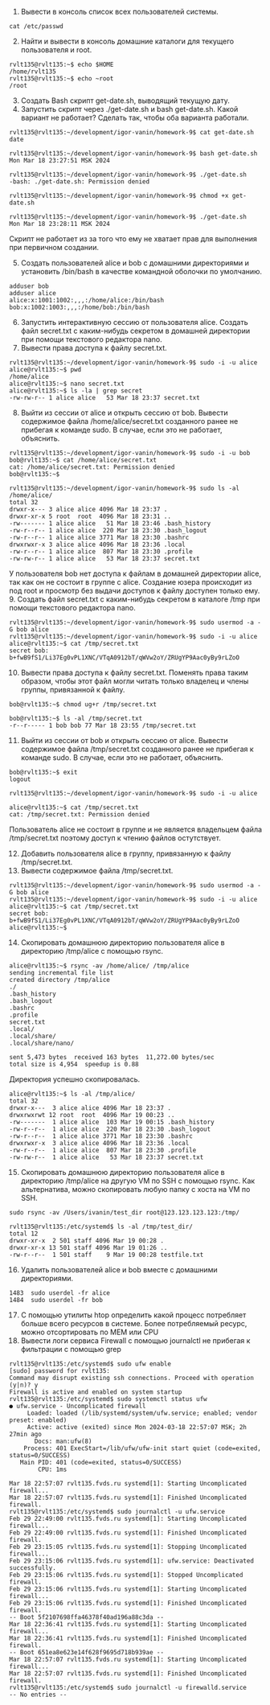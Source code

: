 1. Вывести в консоль список всех пользователей системы.
```
cat /etc/passwd
```
2. Найти и вывести в консоль домашние каталоги для текущего пользователя и root.
```
rvlt135@rvlt135:~$ echo $HOME
/home/rvlt135
rvlt135@rvlt135:~$ echo ~root
/root
```
3. Создать Bash скрипт get-date.sh, выводящий текущую дату.
4. Запустить скрипт через ./get-date.sh и bash get-date.sh. Какой вариант не работает? Сделать так, чтобы оба варианта работали.
```
rvlt135@rvlt135:~/development/igor-vanin/homework-9$ cat get-date.sh 
date

rvlt135@rvlt135:~/development/igor-vanin/homework-9$ bash get-date.sh 
Mon Mar 18 23:27:51 MSK 2024

rvlt135@rvlt135:~/development/igor-vanin/homework-9$ ./get-date.sh 
-bash: ./get-date.sh: Permission denied

rvlt135@rvlt135:~/development/igor-vanin/homework-9$ chmod +x get-date.sh 

rvlt135@rvlt135:~/development/igor-vanin/homework-9$ ./get-date.sh 
Mon Mar 18 23:28:11 MSK 2024
```
Скрипт не работает из за того что ему не хватает прав для выполнения при первичном создании.

5. Создать пользователей alice и bob с домашними директориями и установить /bin/bash в качестве командной оболочки по умолчанию.
```
adduser bob
adduser alice
alice:x:1001:1002:,,,:/home/alice:/bin/bash
bob:x:1002:1003:,,,:/home/bob:/bin/bash
```
6. Запустить интерактивную сессию от пользователя alice. Создать файл secret.txt с каким-нибудь секретом в домашней директории при помощи текстового редактора nano.
7. Вывести права доступа к файлу secret.txt.
```
rvlt135@rvlt135:~/development/igor-vanin/homework-9$ sudo -i -u alice
alice@rvlt135:~$ pwd
/home/alice
alice@rvlt135:~$ nano secret.txt
alice@rvlt135:~$ ls -la | grep secret
-rw-rw-r-- 1 alice alice   53 Mar 18 23:37 secret.txt
```
8. Выйти из сессии от alice и открыть сессию от bob. Вывести содержимое файла /home/alice/secret.txt созданного ранее не прибегая к команде sudo. В случае, если это не работает, объяснить.
```
rvlt135@rvlt135:~/development/igor-vanin/homework-9$ sudo -i -u bob 
bob@rvlt135:~$ cat /home/alice/secret.txt
cat: /home/alice/secret.txt: Permission denied
bob@rvlt135:~$ 

rvlt135@rvlt135:~/development/igor-vanin/homework-9$ sudo ls -al /home/alice/
total 32
drwxr-x--- 3 alice alice 4096 Mar 18 23:37 .
drwxr-xr-x 5 root  root  4096 Mar 18 23:31 ..
-rw------- 1 alice alice   51 Mar 18 23:46 .bash_history
-rw-r--r-- 1 alice alice  220 Mar 18 23:30 .bash_logout
-rw-r--r-- 1 alice alice 3771 Mar 18 23:30 .bashrc
drwxrwxr-x 3 alice alice 4096 Mar 18 23:36 .local
-rw-r--r-- 1 alice alice  807 Mar 18 23:30 .profile
-rw-rw-r-- 1 alice alice   53 Mar 18 23:37 secret.txt
```

У пользователя bob нет доступа к файлам в домашней директории alice, так как он не состоит в группе с alice. Создание юзера происходит из под root и просмотр без выдачи доступов к файлу доступен только ему.
9. Создать файл secret.txt с каким-нибудь секретом в каталоге /tmp при помощи текстового редактора nano.
```
rvlt135@rvlt135:~/development/igor-vanin/homework-9$ sudo usermod -a -G bob alice
rvlt135@rvlt135:~/development/igor-vanin/homework-9$ sudo -i -u alice 
alice@rvlt135:~$ cat /tmp/secret.txt 
secret bob: b+fwB9fS1/Li37Eg0vPL1XNC/VTqA0912bT/qWVw2oY/ZRUgYP9Aac0yBy9rLZoO
```
10. Вывести права доступа к файлу secret.txt. Поменять права таким образом, чтобы этот файл могли читать только владелец и члены группы, привязанной к файлу.
```
bob@rvlt135:~$ chmod ug+r /tmp/secret.txt 

bob@rvlt135:~$ ls -al /tmp/secret.txt 
-r--r----- 1 bob bob 77 Mar 18 23:55 /tmp/secret.txt
```
11. Выйти из сессии от bob и открыть сессию от alice. Вывести содержимое файла /tmp/secret.txt созданного ранее не прибегая к команде sudo. В случае, если это не работает, объяснить.
```
bob@rvlt135:~$ exit
logout

rvlt135@rvlt135:~/development/igor-vanin/homework-9$ sudo -i -u alice

alice@rvlt135:~$ cat /tmp/secret.txt 
cat: /tmp/secret.txt: Permission denied
```
Пользователь alice не состоит в группе и не является владельцем файла /tmp/secret.txt поэтому доступ к чтению файлов остутствует.

12. Добавить пользователя alice в группу, привязанную к файлу /tmp/secret.txt.
13. Вывести содержимое файла /tmp/secret.txt.
```
rvlt135@rvlt135:~/development/igor-vanin/homework-9$ sudo usermod -a -G bob alice
rvlt135@rvlt135:~/development/igor-vanin/homework-9$ sudo -i -u alice 
alice@rvlt135:~$ cat /tmp/secret.txt 
secret bob: b+fwB9fS1/Li37Eg0vPL1XNC/VTqA0912bT/qWVw2oY/ZRUgYP9Aac0yBy9rLZoO
alice@rvlt135:~$ 
```

14. Скопировать домашнюю директорию пользователя alice в директорию /tmp/alice с помощью rsync.
```
alice@rvlt135:~$ rsync -av /home/alice/ /tmp/alice
sending incremental file list
created directory /tmp/alice
./
.bash_history
.bash_logout
.bashrc
.profile
secret.txt
.local/
.local/share/
.local/share/nano/

sent 5,473 bytes  received 163 bytes  11,272.00 bytes/sec
total size is 4,954  speedup is 0.88
```
Директория успешно скопировалась.
```
alice@rvlt135:~$ ls -al /tmp/alice/
total 32
drwxr-x---  3 alice alice 4096 Mar 18 23:37 .
drwxrwxrwt 12 root  root  4096 Mar 19 00:23 ..
-rw-------  1 alice alice  103 Mar 19 00:15 .bash_history
-rw-r--r--  1 alice alice  220 Mar 18 23:30 .bash_logout
-rw-r--r--  1 alice alice 3771 Mar 18 23:30 .bashrc
drwxrwxr-x  3 alice alice 4096 Mar 18 23:36 .local
-rw-r--r--  1 alice alice  807 Mar 18 23:30 .profile
-rw-rw-r--  1 alice alice   53 Mar 18 23:37 secret.txt
```
15. Скопировать домашнюю директорию пользователя alice в директорию /tmp/alice на другую VM по SSH с помощью rsync. Как альтернатива, можно скопировать любую папку с хоста на VM по SSH.
```
sudo rsync -av /Users/ivanin/test_dir root@123.123.123.123:/tmp/

rvlt135@rvlt135:/etc/systemd$ ls -al /tmp/test_dir/
total 12
drwxr-xr-x  2 501 staff 4096 Mar 19 00:28 .
drwxr-xr-x 13 501 staff 4096 Mar 19 01:26 ..
-rw-r--r--  1 501 staff    9 Mar 19 00:28 testfile.txt

```
16. Удалить пользователей alice и bob вместе с домашними директориями.
```
1483  sudo userdel -fr alice
1484  sudo userdel -fr bob
```
17. С помощью утилиты htop определить какой процесс потребляет больше всего ресурсов в системе.
Более потребляемый ресурс, можно отсортировать по MEM или CPU
18. Вывести логи сервиса Firewall с помощью journalctl не прибегая к фильтрации с помощью grep
```
rvlt135@rvlt135:/etc/systemd$ sudo ufw enable
[sudo] password for rvlt135: 
Command may disrupt existing ssh connections. Proceed with operation (y|n)? y 
Firewall is active and enabled on system startup
rvlt135@rvlt135:/etc/systemd$ sudo systemctl status ufw
● ufw.service - Uncomplicated firewall
     Loaded: loaded (/lib/systemd/system/ufw.service; enabled; vendor preset: enabled)
     Active: active (exited) since Mon 2024-03-18 22:57:07 MSK; 2h 27min ago
       Docs: man:ufw(8)
    Process: 401 ExecStart=/lib/ufw/ufw-init start quiet (code=exited, status=0/SUCCESS)
   Main PID: 401 (code=exited, status=0/SUCCESS)
        CPU: 1ms

Mar 18 22:57:07 rvlt135.fvds.ru systemd[1]: Starting Uncomplicated firewall...
Mar 18 22:57:07 rvlt135.fvds.ru systemd[1]: Finished Uncomplicated firewall.
rvlt135@rvlt135:/etc/systemd$ sudo journalctl -u ufw.service
Feb 29 22:49:00 rvlt135.fvds.ru systemd[1]: Starting Uncomplicated firewall...
Feb 29 22:49:00 rvlt135.fvds.ru systemd[1]: Finished Uncomplicated firewall.
Feb 29 23:15:05 rvlt135.fvds.ru systemd[1]: Stopping Uncomplicated firewall...
Feb 29 23:15:06 rvlt135.fvds.ru systemd[1]: ufw.service: Deactivated successfully.
Feb 29 23:15:06 rvlt135.fvds.ru systemd[1]: Stopped Uncomplicated firewall.
Feb 29 23:15:06 rvlt135.fvds.ru systemd[1]: Starting Uncomplicated firewall...
Feb 29 23:15:06 rvlt135.fvds.ru systemd[1]: Finished Uncomplicated firewall.
-- Boot 5f2107698ffa46378f40ad196a88c3da --
Mar 18 22:36:41 rvlt135.fvds.ru systemd[1]: Starting Uncomplicated firewall...
Mar 18 22:36:41 rvlt135.fvds.ru systemd[1]: Finished Uncomplicated firewall.
-- Boot 651ea8e623e14f628f9695d718b939ae --
Mar 18 22:57:07 rvlt135.fvds.ru systemd[1]: Starting Uncomplicated firewall...
Mar 18 22:57:07 rvlt135.fvds.ru systemd[1]: Finished Uncomplicated firewall.
rvlt135@rvlt135:/etc/systemd$ sudo journalctl -u firewalld.service
-- No entries --

```
